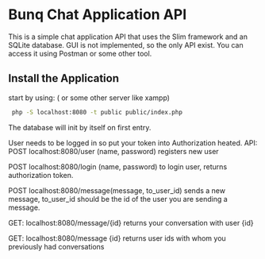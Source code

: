 # Bunq Chat Application API

This is a simple chat application API that uses the Slim framework and an SQLite database. GUI is not implemented, so the only API exist. You can access it using Postman or some other tool. 

## Install the Application

start by using: ( or some other server like xampp)
```bash
 php -S localhost:8080 -t public public/index.php
```
The database will init by itself on first entry.


User needs to be logged in so put your token into Authorization heated.
API:
POST localhost:8080/user (name, password)
registers new user

POST localhost:8080/login (name, password)
to login user, returns authorization token.

POST localhost:8080/message(message, to_user_id)
sends a new message, to_user_id should be the id of the user you are sending a message.

GET: localhost:8080/message/{id} 
returns your conversation with user {id}

GET: localhost:8080/message {id} 
returns user ids with whom you previously had conversations
